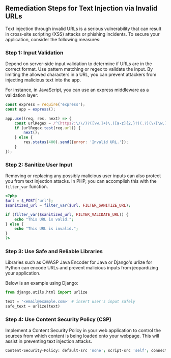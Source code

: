 

## Remediation Steps for Text Injection via Invalid URLs

Text injection through invalid URLs is a serious vulnerability that can result in cross-site scripting (XSS) attacks or phishing incidents. To secure your application, consider the following measures:

### Step 1: Input Validation
Depend on server-side input validation to determine if URLs are in the correct format. Use pattern matching or regex to validate the input. By limiting the allowed characters in a URL, you can prevent attackers from injecting malicious text into the app.

For instance, in JavaScript, you can use an express middleware as a validation layer:

```javascript
const express = require('express');
const app = express();

app.use((req, res, next) => {
    const urlRegex = /^(https?:\/\/)?([\w.]+)\.([a-z]{2,}?)(.?)(\/[\w.]*)*\/?$/;
    if (urlRegex.test(req.url)) {
        next();
    } else {
        res.status(400).send({error: 'Invalid URL.'});
    }
});
```

### Step 2: Sanitize User Input

Removing or replacing any possibly malicious user inputs can also protect you from text injection attacks. In PHP, you can accomplish this with the `filter_var` function.

```php
<?php
$url = $_POST['url'];
$sanitized_url = filter_var($url, FILTER_SANITIZE_URL);

if (filter_var($sanitized_url, FILTER_VALIDATE_URL)) {
    echo "This URL is valid.";
} else {
    echo "This URL is invalid.";
}
?>
```

### Step 3: Use Safe and Reliable Libraries

Libraries such as OWASP Java Encoder for Java or Django's urlize for Python can encode URLs and prevent malicious inputs from jeopardizing your application.

Below is an example using Django:

```python
from django.utils.html import urlize

text = '<email@example.com>' # insert user's input safely
safe_text = urlize(text)
```

### Step 4: Use Content Security Policy (CSP)
Implement a Content Security Policy in your web application to control the sources from which content is being loaded onto your webpage. This will assist in preventing text injection attacks.

```bash
Content-Security-Policy: default-src 'none'; script-src 'self'; connect-src 'self'; img-src 'self'; style-src 'self';
```